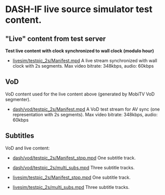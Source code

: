 DASH-IF live source simulator test content.
=========================================

"Live" content from test server
---------------------

**Test live content with clock synchronized to wall clock (modulo hour)**

* [livesim/testpic_2s/Manifest.mpd](pdash/testpic_2s/Manifest.mpd) A live stream synchronized with wall clock with 2s segments. Max video bitrate: 348kbps, audio: 60kbps

VoD
---
VoD content used for the live content above (generated by MobiTV VoD segmenter).

* [dash/vod/testpic_2s/Manifest.mpd](dash/vod/testpic_2s/Manifest.mpd) A VoD test stream for AV sync (one representation with 2s segments). Max video bitrate: 348kbps, audio: 60kbps

Subtitles
---
VoD and live content:

* [dash/vod/testpic_2s/Manifest_stpp.mpd](dash/vod/testpic_2s/Manifest_stpp.mpd) One subtitle track.
* [dash/vod/testpic_2s/multi_subs.mpd](dash/vod/testpic_2s/multi_subs.mpd) Three subtitle tracks.

* [livesim/testpic_2s/Manifest_stpp.mpd](livsim/testpic_2s/Manifest_stpp.mpd) One subtitle track.
* [livesim/testpic_2s/multi_subs.mpd](livesim/testpic_2s/multi_subs.mpd) Three subtitle tracks.